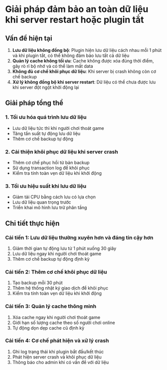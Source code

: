 # Giải pháp đảm bảo an toàn dữ liệu khi server restart hoặc plugin tắt

## Vấn đề hiện tại
1. **Lưu dữ liệu không đồng bộ**: Plugin hiện lưu dữ liệu cách nhau mỗi 1 phút và khi plugin tắt, có thể không đảm bảo lưu tất cả dữ liệu
2. **Quản lý cache không tối ưu**: Cache không được xóa đúng thời điểm, gây rò rỉ bộ nhớ và có thể làm mất data
3. **Không đủ cơ chế khôi phục dữ liệu**: Khi server bị crash không còn cơ chế backup
4. **Xử lý không đồng bộ khi server restart**: Dữ liệu có thể chưa được lưu khi server đột ngột khởi động lại

## Giải pháp tổng thể

### 1. Tối ưu hóa quá trình lưu dữ liệu
- Lưu dữ liệu tức thì khi người chơi thoát game
- Tăng tần suất tự động lưu dữ liệu
- Thêm cơ chế backup tự động

### 2. Cải thiện khôi phục dữ liệu khi server crash
- Thêm cơ chế phục hồi từ bản backup
- Sử dụng transaction log để khôi phục
- Kiểm tra tính toàn vẹn dữ liệu khi khởi động

### 3. Tối ưu hiệu suất khi lưu dữ liệu
- Giảm tải CPU bằng cách lưu có lựa chọn
- Lưu dữ liệu quan trọng trước
- Triển khai mô hình lưu trữ phân tầng

## Chi tiết thực hiện

### Cải tiến 1: Lưu dữ liệu thường xuyên hơn và đáng tin cậy hơn
1. Giảm thời gian tự động lưu từ 1 phút xuống 30 giây
2. Lưu dữ liệu ngay khi người chơi thoát game
3. Thêm cơ chế backup tự động định kỳ

### Cải tiến 2: Thêm cơ chế khôi phục dữ liệu
1. Tạo backup mỗi 30 phút
2. Thêm hệ thống nhật ký giao dịch để khôi phục
3. Kiểm tra tính toàn vẹn dữ liệu khi khởi động

### Cải tiến 3: Quản lý cache thông minh
1. Xóa cache ngay khi người chơi thoát game
2. Giới hạn số lượng cache theo số người chơi online
3. Tự động dọn dẹp cache cũ định kỳ

### Cải tiến 4: Cơ chế phát hiện và xử lý crash
1. Ghi log trạng thái khi plugin bắt đầu/kết thúc
2. Phát hiện server crash và khôi phục dữ liệu
3. Thông báo cho admin khi có vấn đề với dữ liệu

